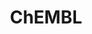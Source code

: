 ---
bigquery: https://console.cloud.google.com/bigquery?p=patents-public-data&d=ebi_chembl&page=dataset
citation: '"The ChEMBL database in 2017." Anna Gaulton, Anne Hersey, Michał Nowotka,
  A Patrícia Bento, Jon Chambers, David Mendez, Prudence Mutowo, Francis Atkinson,
  Louisa J Bellis, Elena Cibrián-Uhalte, Mark Davies, Nathan Dedman, Anneli Karlsson,
  María Paula Magariños, John P Overington, George Papadatos, Ines Smit, Andrew R
  Leach Nucleic acids Research (2017) 45 (Database Issue), D945-D954'
contributors: European Bioinformatics Institute
cost: None
description: ChEMBL Data is a manually curated database of small molecules used in
  drug discovery, including information about existing patented drugs.
documentation: 'schema: https://www.ebi.ac.uk/chembl/db_schema


  '
last_edit: 04/09/2022, 14:54:26
location: https://console.cloud.google.com/marketplace/product/google_patents_public_datasets/chembl
maintained_by: EMBL-EBI, an outstation of European Molecular Biology Laboratory
related_publications: '

  ChEMBL: towards direct deposition of bioassay data.


  Mendez D, Gaulton A, Bento AP, Chambers J, De Veij M, Félix E, Magariños MP, Mosquera
  JF, Mutowo P, Nowotka M, Gordillo-Marañón M, Hunter F, Junco L, Mugumbate G, Rodriguez-Lopez
  M, Atkinson F, Bosc N, Radoux CJ, Segura-Cabrera A, Hersey A, Leach AR.


  — Nucleic Acids Res. 2019; 47(D1):D930-D940. doi: 10.1093/nar/gky1075

  '
schema_fields:
- parent_type
- prodrug
- assay_test_type
- trade_name
- company
- standard_upper_value
- src_short_name
- warning_class
- hbd
- mol_hrac_id
- curation_comment
- bao_endpoint
- uberon_id
- first_approval
- sitecomp_id
- patent_use_code
- ro3_pass
- uo_units
- chebi_par_id
- smarts
- parenteral
- cell_ontology_id
- full_mwt
- indication_class
- warning_id
- units
- doc_type
- cell_id
- standard_type
- published_value
- route
- first_page
- mecref_id
- efo_id
- hrac_class_id
- abstract
- protein_class_desc
- caloha_id
- comp_go_id
- publication_number
- mw_monoisotopic
- drugind_id
- upper_value
- mutation
- patent_no
- delist_flag
- updated_by
- alert_id
- predbind_id
- l5
- research_stem
- met_id
- targcomp_id
- description
- approval_date
- acd_most_bpka
- variant_id
- curated_by
- warning_country
- entity_id
- activity_comment
- hbd_lipinski
- stem_class
- structure_type
- withdrawn_flag
- num_ro5_violations
- protclasssyn_id
- nda_type
- cell_source_tissue
- level4
- syn_type
- aidx
- irac_code
- site_id
- ddd_admr
- heavy_atoms
- major_class
- component_synonym
- applicant_full_name
- assay_type
- sei
- l7
- db_version
- src_description
- log_id
- mechanism_of_action
- target_mapping
- smid
- strength
- psa
- l6
- published_relation
- result_flag
- ddd_id
- standard_inchi
- last_active
- first_in_class
- isoform
- who_name
- level3
- potential_duplicate
- withdrawn_year
- topical
- go_id
- normal_range_min
- assay_tissue
- source_domain_id
- creation_date
- warning_description
- warning_year
- ass_cls_map_id
- comments
- mw_freebase
- end_position
- target_type
- standard_text_value
- start_position
- src_compound_id
- type
- chembl_id
- level5
- indref_id
- metref_id
- innovator_company
- mechanism_comment
- mol_frac_id
- standard_inchi_key
- downgraded
- compsyn_id
- organism
- who_extra
- ref_type
- mc_target_accession
- label
- pathway_key
- assay_param_id
- tid_fixed
- level2
- cell_name
- cpd_str_alert_id
- accession
- src_id
- level2_description
- cell_source_tax_id
- cell_description
- activity_id
- helm_notation
- drug_record_id
- oral
- irac_class_id
- binding_site_comment
- frac_class_id
- definition
- doc_id
- assay_source
- molecular_mechanism
- mc_tax_id
- priority
- assay_id
- protein_class_synonym
- annotation
- title
- max_phase
- therapeutic_flag
- selectivity_comment
- orig_description
- qed_weighted
- cx_most_apka
- authors
- domain_type
- toid
- assay_organism
- hrac_code
- sequence
- comp_class_id
- acd_logp
- relation
- idx
- le
- warning_type
- status
- ridx
- standard_value
- confidence_score
- level1
- max_phase_for_ind
- ingredient
- cl_lincs_id
- mesh_id
- standard_flag
- db_source
- relationship_type
- patent_id
- domain_id
- mesh_heading
- inorganic_flag
- efo_term
- volume
- patent_expire_date
- canonical_smiles
- active_ingredient
- cidx
- biocomp_id
- domain_description
- relationship_desc
- mc_target_type
- acd_logd
- num_lipinski_ro5_violations
- compound_key
- mc_organism
- stem
- targrel_id
- usan_stem_id
- relationship
- assay_tax_id
- drug_product_flag
- standard_relation
- cx_logp
- dosed_ingredient
- homologue
- path
- compound_name
- availability_type
- domain_name
- ddd_comment
- natural_product
- enzyme_name
- warnref_id
- parent_molregno
- l2
- ddd_units
- source
- bao_id
- assay_strain
- molsyn_id
- full_molformula
- co_stem_id
- assay_cell_type
- num_alerts
- mol_irac_id
- mc_target_name
- level4_description
- cx_most_bpka
- aspect
- molecular_species
- direct_interaction
- cx_logd
- name
- parameter_value
- site_residues
- normal_range_max
- metabolite_record_id
- drug_substance_flag
- ad_type
- cell_source_organism
- standard_units
- tax_id
- cellosaurus_id
- oc_id
- prediction_method
- country
- chirality
- text_value
- activity_count
- component_id
- qudt_units
- prod_pat_id
- l8
- clo_id
- class_type
- pubmed_id
- compd_id
- assay_desc
- tbl
- bao_format
- rgid
- ref_id
- enzyme_tid
- dosage_form
- acd_most_apka
- res_stem_id
- updated_on
- component_type
- actsm_id
- alert_name
- related_tid
- formulation_id
- value
- parent_id
- hba_lipinski
- last_page
- set_name
- published_type
- mec_id
- usan_stem
- alert_set_id
- pchembl_value
- pathway_id
- black_box_warning
- l4
- stat
- issue
- alogp
- year
- doi
- withdrawn_reason
- previous_company
- target_desc
- level1_description
- pref_name
- bei
- parent_go_id
- polymer_flag
- molregno
- protein_class_id
- tid
- rtb
- species_group_flag
- l3
- molecule_type
- usan_year
- atc_code
- withdrawn_country
- short_name
- assay_category
- parameter_type
- withdrawn_class
- l1
- entity_type
- record_id
- sequence_md5sum
- product_id
- hba
- ddd_value
- as_id
- site_name
- job_id
- version
- tissue_id
- substrate_record_id
- mol_atc_id
- assay_subcellular_fraction
- molfile
- aromatic_rings
- ap_id
- frac_code
- journal
- met_conversion
- usan_substem
- usan_stem_definition
- published_units
- synonyms
- action_type
- lle
- disease_efficacy
- level3_description
- ref_url
- subgroup
- src_assay_id
- bto_id
- class_level
- assay_class_id
- std_act_id
- confidence
- submission_date
- data_validity_comment
- met_comment
- active_molregno
shortname: chembl
tags:
- biotechnology
- health
- chemical
- bioinformatics
- medical
terms_of_use: CC BY-SA 3.0
title: ChEMBL
uuid: e232a192-965c-4ec9-904c-155b6dfe56c5
---